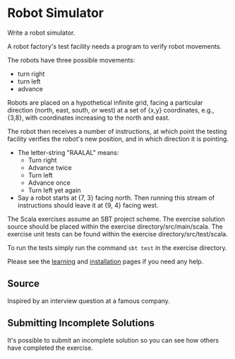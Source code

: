 # Robot Simulator

Write a robot simulator.

A robot factory's test facility needs a program to verify robot movements.

The robots have three possible movements:

- turn right
- turn left
- advance

Robots are placed on a hypothetical infinite grid, facing a particular
direction (north, east, south, or west) at a set of {x,y} coordinates,
e.g., {3,8}, with coordinates increasing to the north and east.

The robot then receives a number of instructions, at which point the
testing facility verifies the robot's new position, and in which
direction it is pointing.

- The letter-string "RAALAL" means:
  - Turn right
  - Advance twice
  - Turn left
  - Advance once
  - Turn left yet again
- Say a robot starts at {7, 3} facing north. Then running this stream
  of instructions should leave it at {9, 4} facing west.

The Scala exercises assume an SBT project scheme. The exercise solution source
should be placed within the exercise directory/src/main/scala. The exercise
unit tests can be found within the exercise directory/src/test/scala.

To run the tests simply run the command `sbt test` in the exercise directory.

Please see the [learning](https://exercism.io/tracks/scala/learning) and 
[installation](https://exercism.io/tracks/scala/installation) pages if you need any help.


## Source

Inspired by an interview question at a famous company.

## Submitting Incomplete Solutions
It's possible to submit an incomplete solution so you can see how others have completed the exercise.
